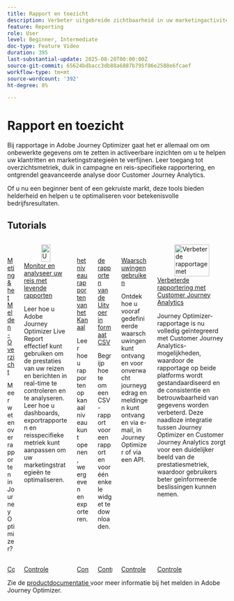 ```yaml
---
title: Rapport en toezicht
description: Verbeter uitgebreide zichtbaarheid in uw marketingactiviteiten met de rapportfunctionaliteit van Adobe Journey Optimizer (AJO). Leer toegang tot overzichtsmetriek, duik in campagne en reis-specifieke rapportering, en ontgrendel geavanceerde analyse door Customer Journey Analytics.
feature: Reporting
role: User
level: Beginner, Intermediate
doc-type: Feature Video
duration: 395
last-substantial-update: 2025-08-28T00:00:00Z
source-git-commit: 65624bdbacc3db88a6887b795f86e2588e6fcaef
workflow-type: tm+mt
source-wordcount: '392'
ht-degree: 8%

---
```



# Rapport en toezicht

Bij rapportage in Adobe Journey Optimizer gaat het er allemaal om om onbewerkte gegevens om te zetten in activeerbare inzichten om u te helpen uw klantritten en marketingstrategieën te verfijnen. Leer toegang tot overzichtsmetriek, duik in campagne en reis-specifieke rapportering, en ontgrendel geavanceerde analyse door Customer Journey Analytics.

Of u nu een beginner bent of een gekruiste markt, deze tools bieden helderheid en helpen u te optimaliseren voor betekenisvolle bedrijfsresultaten.

## Tutorials

<!-- CARDS
* https://experienceleague.adobe.com/nl/docs/journey-optimizer-learn/tutorials/report-and-monitor/measurement-and-reporting-overview
* https://experienceleague.adobe.com/nl/docs/journey-optimizer-learn/tutorials/report-and-monitor/monitor-and-analyze-your-journey-with-live-reports
* https://experienceleague.adobe.com/nl/docs/journey-optimizer-learn/tutorials/report-and-monitor/channel-level-reports
* https://experienceleague.adobe.com/nl/docs/journey-optimizer-learn/tutorials/report-and-monitor/export-reports-in-csv-format
* https://experienceleague.adobe.com/nl/docs/journey-optimizer-learn/tutorials/report-and-monitor/alerts
* https://experienceleague.adobe.com/nl/docs/journey-optimizer-learn/tutorials/report-and-monitor/enhanced-reporting-with-customer-journey-analytics
-->
<!-- START CARDS HTML - DO NOT MODIFY BY HAND -->
<div class="columns">
    <div class="column is-half-tablet is-half-desktop is-one-third-widescreen" aria-label="Measurement & Reporting - Overview">
        <div class="card" style="height: 100%; display: flex; flex-direction: column; height: 100%;">
            <div class="card-image">
                <figure class="image x-is-16by9">
                    <a href="https://experienceleague.adobe.com/nl/docs/journey-optimizer-learn/tutorials/report-and-monitor/measurement-and-reporting-overview" title="Meting en rapportage - Overzicht" target="_blank" rel="referrer">
                        <img class="is-bordered-r-small" src="https://video.tv.adobe.com/v/3432673/?format=jpeg&nocache=1756406406381" alt="Meting en rapportage - Overzicht"
                             style="width: 100%; aspect-ratio: 16 / 9; object-fit: cover; overflow: hidden; display: block; margin: auto;">
                    </a>
                </figure>
            </div>
            <div class="card-content is-padded-small" style="display: flex; flex-direction: column; flex-grow: 1; justify-content: space-between;">
                <div class="top-card-content">
                    <p class="headline is-size-6 has-text-weight-bold">
                        <a href="https://experienceleague.adobe.com/nl/docs/journey-optimizer-learn/tutorials/report-and-monitor/measurement-and-reporting-overview" target="_blank" rel="referrer" title="Meting en rapportage - Overzicht"> Meting &amp; het Melden - Overzicht </a>
                    </p>
                    <p class="is-size-6">Meer weten over rapporten in Journey Optimizer?</p>
                </div>
                <a href="https://experienceleague.adobe.com/nl/docs/journey-optimizer-learn/tutorials/report-and-monitor/measurement-and-reporting-overview" target="_blank" rel="referrer" class="spectrum-Button spectrum-Button--outline spectrum-Button--primary spectrum-Button--sizeM" style="align-self: flex-start; margin-top: 1rem;">
                    <span class="spectrum-Button-label has-no-wrap has-text-weight-bold"> Controle </span>
                </a>
            </div>
        </div>
    </div>
    <div class="column is-half-tablet is-half-desktop is-one-third-widescreen" aria-label="Monitor and analyze your journey with live reports">
        <div class="card" style="height: 100%; display: flex; flex-direction: column; height: 100%;">
            <div class="card-image">
                <figure class="image x-is-16by9">
                    <a href="https://experienceleague.adobe.com/nl/docs/journey-optimizer-learn/tutorials/report-and-monitor/monitor-and-analyze-your-journey-with-live-reports" title="Uw reis bewaken en analyseren met live rapporten" target="_blank" rel="referrer">
                        <img class="is-bordered-r-small" src="https://video.tv.adobe.com/v/3470841/?format=jpeg&nocache=1756406406388&captions=dut" alt="Uw reis bewaken en analyseren met live rapporten"
                             style="width: 100%; aspect-ratio: 16 / 9; object-fit: cover; overflow: hidden; display: block; margin: auto;">
                    </a>
                </figure>
            </div>
            <div class="card-content is-padded-small" style="display: flex; flex-direction: column; flex-grow: 1; justify-content: space-between;">
                <div class="top-card-content">
                    <p class="headline is-size-6 has-text-weight-bold">
                        <a href="https://experienceleague.adobe.com/nl/docs/journey-optimizer-learn/tutorials/report-and-monitor/monitor-and-analyze-your-journey-with-live-reports" target="_blank" rel="referrer" title="Uw reis bewaken en analyseren met live rapporten"> Monitor en analyseer uw reis met levende rapporten </a>
                    </p>
                    <p class="is-size-6">Leer hoe u Adobe Journey Optimizer Live Report effectief kunt gebruiken om de prestaties van uw reizen en berichten in real-time te controleren en te analyseren. Leer hoe u dashboards, exportrapporten en reisspecifieke metriek kunt aanpassen om uw marketingstrategieën te optimaliseren.</p>
                </div>
                <a href="https://experienceleague.adobe.com/nl/docs/journey-optimizer-learn/tutorials/report-and-monitor/monitor-and-analyze-your-journey-with-live-reports" target="_blank" rel="referrer" class="spectrum-Button spectrum-Button--outline spectrum-Button--primary spectrum-Button--sizeM" style="align-self: flex-start; margin-top: 1rem;">
                    <span class="spectrum-Button-label has-no-wrap has-text-weight-bold"> Controle </span>
                </a>
            </div>
        </div>
    </div>
    <div class="column is-half-tablet is-half-desktop is-one-third-widescreen" aria-label="Channel level reports">
        <div class="card" style="height: 100%; display: flex; flex-direction: column; height: 100%;">
            <div class="card-image">
                <figure class="image x-is-16by9">
                    <a href="https://experienceleague.adobe.com/nl/docs/journey-optimizer-learn/tutorials/report-and-monitor/channel-level-reports" title="Rapporten op kanaalniveau" target="_blank" rel="referrer">
                        <img class="is-bordered-r-small" src="https://video.tv.adobe.com/v/3448045/?format=jpeg&nocache=1756406406387&captions=dut" alt="Rapporten op kanaalniveau"
                             style="width: 100%; aspect-ratio: 16 / 9; object-fit: cover; overflow: hidden; display: block; margin: auto;">
                    </a>
                </figure>
            </div>
            <div class="card-content is-padded-small" style="display: flex; flex-direction: column; flex-grow: 1; justify-content: space-between;">
                <div class="top-card-content">
                    <p class="headline is-size-6 has-text-weight-bold">
                        <a href="https://experienceleague.adobe.com/nl/docs/journey-optimizer-learn/tutorials/report-and-monitor/channel-level-reports" target="_blank" rel="referrer" title="Rapporten op kanaalniveau"> het niveaurapporten van het Kanaal </a>
                    </p>
                    <p class="is-size-6">Leer hoe u rapporten op kanaalniveau kunt openen, weergeven en exporteren.</p>
                </div>
                <a href="https://experienceleague.adobe.com/nl/docs/journey-optimizer-learn/tutorials/report-and-monitor/channel-level-reports" target="_blank" rel="referrer" class="spectrum-Button spectrum-Button--outline spectrum-Button--primary spectrum-Button--sizeM" style="align-self: flex-start; margin-top: 1rem;">
                    <span class="spectrum-Button-label has-no-wrap has-text-weight-bold"> Controle </span>
                </a>
            </div>
        </div>
    </div>
    <div class="column is-half-tablet is-half-desktop is-one-third-widescreen" aria-label="Export reports in CSV format">
        <div class="card" style="height: 100%; display: flex; flex-direction: column; height: 100%;">
            <div class="card-image">
                <figure class="image x-is-16by9">
                    <a href="https://experienceleague.adobe.com/nl/docs/journey-optimizer-learn/tutorials/report-and-monitor/export-reports-in-csv-format" title="Rapporten exporteren in CSV-indeling" target="_blank" rel="referrer">
                        <img class="is-bordered-r-small" src="https://video.tv.adobe.com/v/3439616/?format=jpeg&nocache=1756406406384&captions=dut" alt="Rapporten exporteren in CSV-indeling"
                             style="width: 100%; aspect-ratio: 16 / 9; object-fit: cover; overflow: hidden; display: block; margin: auto;">
                    </a>
                </figure>
            </div>
            <div class="card-content is-padded-small" style="display: flex; flex-direction: column; flex-grow: 1; justify-content: space-between;">
                <div class="top-card-content">
                    <p class="headline is-size-6 has-text-weight-bold">
                        <a href="https://experienceleague.adobe.com/nl/docs/journey-optimizer-learn/tutorials/report-and-monitor/export-reports-in-csv-format" target="_blank" rel="referrer" title="Rapporten exporteren in CSV-indeling"> de rapporten van de Uitvoer in formaat CSV </a>
                    </p>
                    <p class="is-size-6">Begrijp hoe te om een CSV- rapport voor een rapport en voor één enkele widget te downloaden.</p>
                </div>
                <a href="https://experienceleague.adobe.com/nl/docs/journey-optimizer-learn/tutorials/report-and-monitor/export-reports-in-csv-format" target="_blank" rel="referrer" class="spectrum-Button spectrum-Button--outline spectrum-Button--primary spectrum-Button--sizeM" style="align-self: flex-start; margin-top: 1rem;">
                    <span class="spectrum-Button-label has-no-wrap has-text-weight-bold"> Controle </span>
                </a>
            </div>
        </div>
    </div>
    <div class="column is-half-tablet is-half-desktop is-one-third-widescreen" aria-label="Use alerts">
        <div class="card" style="height: 100%; display: flex; flex-direction: column; height: 100%;">
            <div class="card-image">
                <figure class="image x-is-16by9">
                    <a href="https://experienceleague.adobe.com/nl/docs/journey-optimizer-learn/tutorials/report-and-monitor/alerts" title="Waarschuwingen gebruiken" target="_blank" rel="referrer">
                        <img class="is-bordered-r-small" src="https://video.tv.adobe.com/v/336218?format=jpeg&nocache=1756406406387" alt="Waarschuwingen gebruiken"
                             style="width: 100%; aspect-ratio: 16 / 9; object-fit: cover; overflow: hidden; display: block; margin: auto;">
                    </a>
                </figure>
            </div>
            <div class="card-content is-padded-small" style="display: flex; flex-direction: column; flex-grow: 1; justify-content: space-between;">
                <div class="top-card-content">
                    <p class="headline is-size-6 has-text-weight-bold">
                        <a href="https://experienceleague.adobe.com/nl/docs/journey-optimizer-learn/tutorials/report-and-monitor/alerts" target="_blank" rel="referrer" title="Waarschuwingen gebruiken">Waarschuwingen gebruiken</a>
                    </p>
                    <p class="is-size-6">Ontdek hoe u vooraf gedefinieerde waarschuwingen kunt ontvangen voor onverwacht journeygedrag en meldingen kunt ontvangen via e-mail, in Journey Optimizer of via een API.</p>
                </div>
                <a href="https://experienceleague.adobe.com/nl/docs/journey-optimizer-learn/tutorials/report-and-monitor/alerts" target="_blank" rel="referrer" class="spectrum-Button spectrum-Button--outline spectrum-Button--primary spectrum-Button--sizeM" style="align-self: flex-start; margin-top: 1rem;">
                    <span class="spectrum-Button-label has-no-wrap has-text-weight-bold"> Controle </span>
                </a>
            </div>
        </div>
    </div>
    <div class="column is-half-tablet is-half-desktop is-one-third-widescreen" aria-label="Enhanced reporting with Customer Journey Analytics">
        <div class="card" style="height: 100%; display: flex; flex-direction: column; height: 100%;">
            <div class="card-image">
                <figure class="image x-is-16by9">
                    <a href="https://experienceleague.adobe.com/nl/docs/journey-optimizer-learn/tutorials/report-and-monitor/enhanced-reporting-with-customer-journey-analytics" title="Verbeterde rapportage met Customer Journey Analytics" target="_blank" rel="referrer">
                        <img class="is-bordered-r-small" src="https://video.tv.adobe.com/v/3443157/?format=jpeg&nocache=1756406406386&captions=dut" alt="Verbeterde rapportage met Customer Journey Analytics"
                             style="width: 100%; aspect-ratio: 16 / 9; object-fit: cover; overflow: hidden; display: block; margin: auto;">
                    </a>
                </figure>
            </div>
            <div class="card-content is-padded-small" style="display: flex; flex-direction: column; flex-grow: 1; justify-content: space-between;">
                <div class="top-card-content">
                    <p class="headline is-size-6 has-text-weight-bold">
                        <a href="https://experienceleague.adobe.com/nl/docs/journey-optimizer-learn/tutorials/report-and-monitor/enhanced-reporting-with-customer-journey-analytics" target="_blank" rel="referrer" title="Verbeterde rapportage met Customer Journey Analytics"> Verbeterde rapportering met Customer Journey Analytics </a>
                    </p>
                    <p class="is-size-6">Journey Optimizer-rapportage is nu volledig geïntegreerd met Customer Journey Analytics-mogelijkheden, waardoor de rapportage op beide platforms wordt gestandaardiseerd en de consistentie en betrouwbaarheid van gegevens worden verbeterd. Deze naadloze integratie tussen Journey Optimizer en Customer Journey Analytics zorgt voor een duidelijker beeld van de prestatiesmetriek, waardoor gebruikers beter geïnformeerde beslissingen kunnen nemen.</p>
                </div>
                <a href="https://experienceleague.adobe.com/nl/docs/journey-optimizer-learn/tutorials/report-and-monitor/enhanced-reporting-with-customer-journey-analytics" target="_blank" rel="referrer" class="spectrum-Button spectrum-Button--outline spectrum-Button--primary spectrum-Button--sizeM" style="align-self: flex-start; margin-top: 1rem;">
                    <span class="spectrum-Button-label has-no-wrap has-text-weight-bold"> Controle </span>
                </a>
            </div>
        </div>
    </div>
</div>
<!-- END CARDS HTML - DO NOT MODIFY BY HAND -->



Zie de [ productdocumentatie ](https://experienceleague.adobe.com/nl/docs/journey-optimizer/using/reporting/reporting-landing-page) voor meer informatie bij het melden in Adobe Journey Optimizer.
